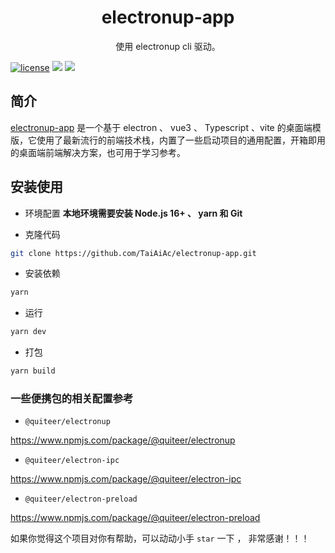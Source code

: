 
<div align="center">
	<h1>electronup-app</h1>
  <p>使用 electronup cli 驱动。</p>
</div>


[![license](https://img.shields.io/badge/license-MIT-green.svg)](./LICENSE) ![](https://img.shields.io/github/stars/TaiAiAc/electronup-app) ![](https://img.shields.io/github/forks/TaiAiAc/electronup-app)

## 简介
[electronup-app](https://github.com/TaiAiAc/electronup-app) 是一个基于 electron 、 vue3 、 Typescript 、vite 的桌面端模版，它使用了最新流行的前端技术栈，内置了一些启动项目的通用配置，开箱即用的桌面端前端解决方案，也可用于学习参考。

## 安装使用

- 环境配置
  **本地环境需要安装 Node.js 16+ 、 yarn 和 Git**

- 克隆代码

```bash
git clone https://github.com/TaiAiAc/electronup-app.git
```

- 安装依赖

```bash
yarn
```

- 运行

```bash
yarn dev
```

- 打包

```bash
yarn build
```

### 一些便携包的相关配置参考 

- `@quiteer/electronup` 

https://www.npmjs.com/package/@quiteer/electronup

- `@quiteer/electron-ipc` 

https://www.npmjs.com/package/@quiteer/electron-ipc

- `@quiteer/electron-preload` 

https://www.npmjs.com/package/@quiteer/electron-preload

如果你觉得这个项目对你有帮助，可以动动小手 `star` 一下 ， 非常感谢！！！
